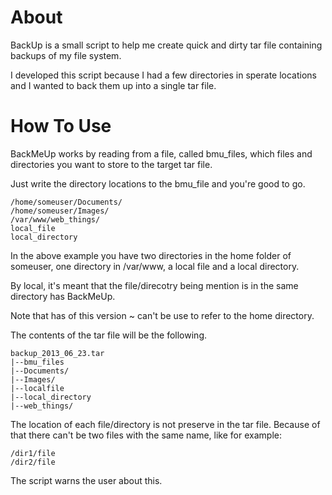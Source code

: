 # About

BackUp is a small script to help me create quick and dirty tar file containing backups of my file system.

I developed this script because I had a few directories in sperate locations and I wanted to back them up into a single tar file.

# How To Use

BackMeUp works by reading from a file, called bmu\_files, which files and directories you want to store to the target tar file.

Just write the directory locations to the bmu\_file and you're good to go.

    /home/someuser/Documents/
    /home/someuser/Images/
    /var/www/web_things/
    local_file
    local_directory

In the above example you have two directories in the home folder of someuser, one directory in /var/www, a local file and a local directory.

By local, it's meant that the file/direcotry being mention is in the same directory has BackMeUp.

Note that has of this version ~ can't be use to refer to the home directory.

The contents of the tar file will be the following.

    backup_2013_06_23.tar
    |--bmu_files
    |--Documents/
    |--Images/
    |--localfile
    |--local_directory
    |--web_things/

The location of each file/directory is not preserve in the tar file. Because of that there can't be two files with the same name, like for example:

    /dir1/file
    /dir2/file

The script warns the user about this.

